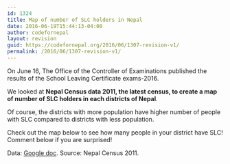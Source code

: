 ```yaml
---
id: 1324
title: Map of number of SLC holders in Nepal
date: 2016-06-19T15:44:13-04:00
author: codefornepal
layout: revision
guid: https://codefornepal.org/2016/06/1307-revision-v1/
permalink: /2016/06/1307-revision-v1/
---
```

On June 16, The Office of the Controller of Examinations published the results of the School Leaving Certificate exams-2016.

We looked at **Nepal Census data 2011, the latest census, to create a map of number of SLC holders in each districts of Nepal**.

Of course, the districts with more population have higher number of people with SLC compared to districts with less population.

Check out the map below to see how many people in your district have SLC! Comment below if you are surprised!



Data: [Google doc](https://docs.google.com/spreadsheets/d/1Zp2dlvZnkerErhA-QiA01WSCYZ1fqIiihk1n96iHXq0/edit?usp=sharing). Source: Nepal Census 2011.